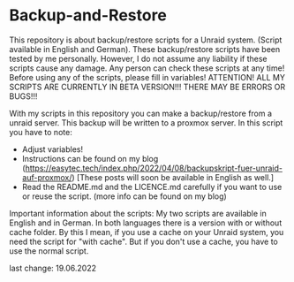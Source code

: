 # Backup-and-Restore
This repository is about backup/restore scripts for a Unraid system. (Script available in English and German).
These backup/restore scripts have been tested by me personally. 
However, I do not assume any liability if these scripts cause any damage. 
Any person can check these scripts at any time! Before using any of the scripts, please fill in variables!
ATTENTION! ALL MY SCRIPTS ARE CURRENTLY IN BETA VERSION!!! THERE MAY BE ERRORS OR BUGS!!!

With my scripts in this repository you can make a backup/restore from a unraid server. This backup will be written to a proxmox server. 
In this script you have to note:
- Adjust variables!
- Instructions can be found on my blog (https://easytec.tech/index.php/2022/04/08/backupskript-fuer-unraid-auf-proxmox/) [These posts will soon be available in English as well.]
- Read the README.md and the LICENCE.md carefully if you want to use or reuse the script. (more info can be found on my blog)


Important information about the scripts:
My two scripts are available in English and in German.
In both languages there is a version with or without cache folder. By this I mean, if you use a cache on your Unraid system, you need the script for "with cache".
But if you don't use a cache, you have to use the normal script.


last change: 19.06.2022
